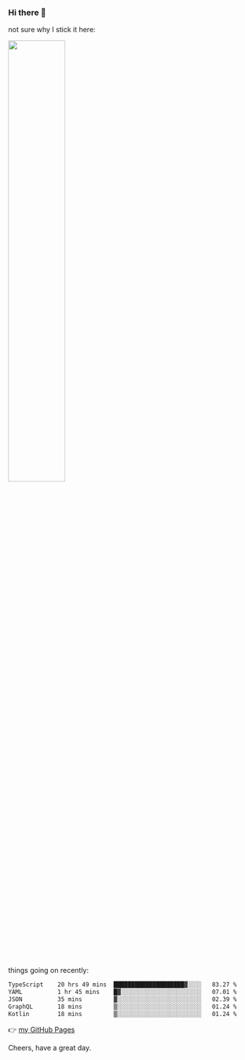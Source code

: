 ### Hi there 👋

not sure why I stick it here:

[<img width="48%" src="https://github-readme-stats.vercel.app/api?username=ykzhukian&show_icons=true&theme=dracula">](https://github.com/anuraghazra/github-readme-stats)


things going on recently:

<!--START_SECTION:waka-->

```txt
TypeScript    20 hrs 49 mins  ████████████████████▓░░░░   83.27 %
YAML          1 hr 45 mins    █▓░░░░░░░░░░░░░░░░░░░░░░░   07.01 %
JSON          35 mins         ▓░░░░░░░░░░░░░░░░░░░░░░░░   02.39 %
GraphQL       18 mins         ▒░░░░░░░░░░░░░░░░░░░░░░░░   01.24 %
Kotlin        18 mins         ▒░░░░░░░░░░░░░░░░░░░░░░░░   01.24 %
```

<!--END_SECTION:waka-->

👉 [my GitHub Pages](https://ykzhukian.github.io)

Cheers, have a great day.

